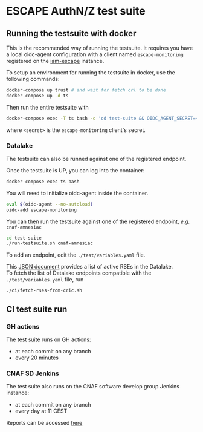 # ESCAPE AuthN/Z test suite

## Running the testsuite with docker

This is the recommended way of running the testsuite. It requires you have a local oidc-agent configuration with a client named `escape-monitoring` registered on the [iam-escape](https://iam-escape.cloud.cnaf.infn.it/) instance.

To setup an environment for running the testsuite in docker,
use the following commands:

```bash
docker-compose up trust # and wait for fetch crl to be done
docker-compose up -d ts
```

Then run the entire testsuite with

```bash
docker-compose exec -T ts bash -c 'cd test-suite && OIDC_AGENT_SECRET=<secret> sh ci/run.sh'
```

where `<secret>` is the `escape-monitoring` client's secret.

### Datalake

The testsuite can also be runned against one of the registered endpoint.

Once the testsuite is UP, you can log into the container:

```bash
docker-compose exec ts bash
```

You will need to initialize oidc-agent inside the container.

```bash
eval $(oidc-agent --no-autoload)
oidc-add escape-monitoring
```

You can then run the testsuite against one of the registered endpoint, _e.g._ `cnaf-amnesiac`

```bash
cd test-suite
./run-testsuite.sh cnaf-amnesiac
```

To add an endpoint, edit the `./test/variables.yaml` file.

This [JSON document](https://escape-cric.cern.ch/api/doma/rse/query/?json&preset=doma) provides a list of active RSEs in the Datalake.  
To fetch the list of Datalake endpoints compatible with the `./test/variables.yaml` file, run

```console
./ci/fetch-rses-from-cric.sh
```

## CI test suite run

### GH actions

The test suite runs on GH actions:

- at each commit on any branch
- every 20 minutes

### CNAF SD Jenkins

The test suite also runs on the CNAF software develop group Jenkins instance:

- at each commit on any branch
- every day at 11 CEST

Reports can be accessed
[here](https://ci.cloud.cnaf.infn.it/view/escape/job/escape-auth-tests)